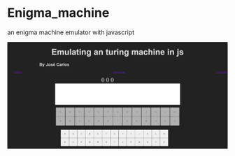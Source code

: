 # Enigma_machine
an enigma machine emulator with javascript

<img src="https://github.com/REDITADO/Enigma_machine/blob/main/Captura%20da%20Web_25-4-2022_132337_127.0.0.1.jpeg">
